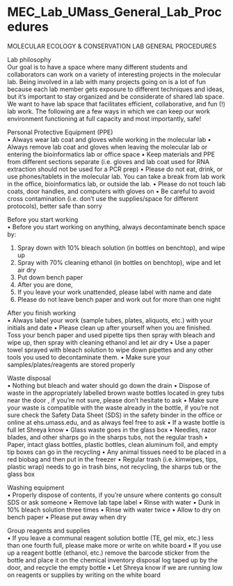 # MEC_Lab_UMass_General_Lab_Procedures

MOLECULAR ECOLOGY & CONSERVATION LAB GENERAL PROCEDURES

Lab philosophy<br />
Our goal is to have a space where many different students and collaborators can work on a variety of interesting projects in the molecular lab. Being involved in a lab with many projects going on is a lot of fun because each lab member gets exposure to different techniques and ideas, but it’s important to stay organized and be considerate of shared lab space.  We want to have lab space that facilitates efficient, collaborative, and fun (!) lab work. The following are a few ways in which we can keep our work environment functioning at full capacity and most importantly, safe! 

Personal Protective Equipment (PPE)<br />
•	Always wear lab coat and gloves while working in the molecular lab
•	Always remove lab coat and gloves when leaving the molecular lab or entering the bioinformatics lab or office space
•	Keep materials and PPE from different sections separate (i.e. gloves and lab coat used for RNA extraction should not be used for a PCR   prep)
•	Please do not eat, drink, or use phones/tablets in the molecular lab. You can take a break from lab work in the office, bioinformatics   lab, or outside the lab.
•	Please do not touch lab coats, door handles, and computers with gloves on
•	Be careful to avoid cross contamination (i.e. don’t use the supplies/space for different protocols), better safe than sorry

Before you start working<br />
•	Before you start working on anything, always decontaminate bench space by:
  1.	Spray down with 10% bleach solution (in bottles on benchtop), and wipe up
  2.	Spray with 70% cleaning ethanol (in bottles on benchtop), wipe and let air dry
  3.	Put down bench paper
  4.	After you are done, 
  5.	If you leave your work unattended, please label with name and date
  6.	Please do not leave bench paper and work out for more than one night

After you finish working<br />
•	Always label your work (sample tubes, plates, aliquots, etc.) with your initials and date
•	Please clean up after yourself when you are finished. Toss your bench paper and used pipette tips then spray with bleach and wipe up,   then spray with cleaning ethanol and let air dry
•	Use a paper towel sprayed with bleach solution to wipe down pipettes and any other tools you used to decontaminate them. 
•	Make sure your samples/plates/reagents are stored properly 

Waste disposal<br />
•	Nothing but bleach and water should go down the drain
•	Dispose of waste in the appropriately labelled brown waste bottles located in grey tubs near the door , if you’re not sure, please       don’t hesitate to ask
•	Make sure your waste is compatible with the waste already in the bottle, if you’re not sure check the Safety Data Sheet (SDS) in the     safety binder in the office or online at ehs.umass.edu, and as always feel free to ask 
•	If a waste bottle is full let Shreya know
•	Glass waste goes in the glass box
•	Needles, razor blades, and other sharps go in the sharps tubs, not the regular trash
•	Paper, intact glass bottles, plastic bottles, clean aluminum foil, and empty tip boxes can go in the recycling
•	Any animal tissues need to be placed in a red biobag and then put in the freezer
•	Regular trash (i.e. kimwipes, tips, plastic wrap) needs to go in trash bins, not recycling, the sharps tub or the glass box

Washing equipment<br />
•	Properly dispose of contents, if you’re unsure where contents go consult SDS or ask someone
•	Remove lab tape label
•	Rinse with water
•	Dunk in 10% bleach solution three times
•	Rinse with water twice
•	Allow to dry on bench paper
•	Please put away when dry 

Group reagents and supplies<br />
•	If you leave a communal reagent solution bottle (TE, gel mix, etc.) less than one fourth full, please make more or write on white       board 
•	If you use up a reagent bottle (ethanol, etc.) remove the barcode sticker from the bottle and place it on the chemical inventory         disposal log taped up by the door, and recycle the empty bottle
•	Let Shreya know if we are running low on reagents or supplies by writing on the white board
